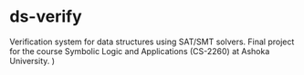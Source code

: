# ds-verify
Verification system for data structures using SAT/SMT solvers. Final project for the course Symbolic Logic and Applications (CS-2260) at Ashoka University. )

